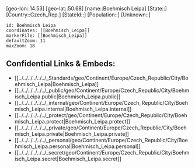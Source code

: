 ﻿---
location: [50.68,14.53]
mapzoom: [7,12] 
mapmarker: city 
type: City
tags:
- geo/City


SpocWebEntityId: 29441
isDeleted: false
confidential: public

---
[geo-lon::14.53]
[geo-lat::50.68]
[name::Boehmisch Leipa]
[State::]
[Country::Czech_Rep.]
[StateId::]
[Population::]
[Unknown::]


```leaflet
id: Boehmisch Leipa
coordinates: [[Boehmisch_Leipa]]
markerFile: [[Boehmisch_Leipa]]
defaultZoom: 11 
maxZoom: 18
```


## Confidential Links & Embeds: 
- [[../../../../../../_Standards/geo/Continent/Europe/Czech_Republic/City/Boehmisch_Leipa|Boehmisch_Leipa]] 
- [[../../../../../../_public/geo/Continent/Europe/Czech_Republic/City/Boehmisch_Leipa.public|Boehmisch_Leipa.public]] 
- [[../../../../../../_internal/geo/Continent/Europe/Czech_Republic/City/Boehmisch_Leipa.internal|Boehmisch_Leipa.internal]] 
- [[../../../../../../_protect/geo/Continent/Europe/Czech_Republic/City/Boehmisch_Leipa.protect|Boehmisch_Leipa.protect]] 
- [[../../../../../../_private/geo/Continent/Europe/Czech_Republic/City/Boehmisch_Leipa.private|Boehmisch_Leipa.private]] 
- [[../../../../../../_personal/geo/Continent/Europe/Czech_Republic/City/Boehmisch_Leipa.personal|Boehmisch_Leipa.personal]] 
- [[../../../../../../_secret/geo/Continent/Europe/Czech_Republic/City/Boehmisch_Leipa.secret|Boehmisch_Leipa.secret]] 
